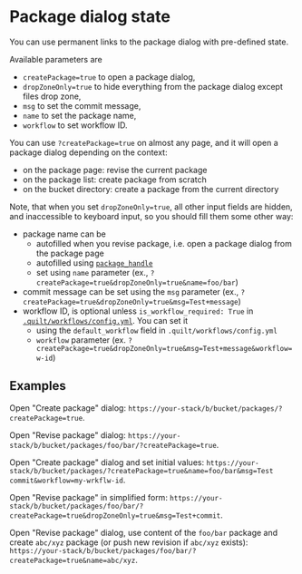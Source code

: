# Package dialog state

You can use permanent links to the package dialog with pre-defined state.

Available parameters are

* `createPackage=true` to open a package dialog,
* `dropZoneOnly=true` to hide everything from the package dialog except files
  drop zone,
* `msg` to set the commit message,
* `name` to set the  package name,
* `workflow` to set workflow ID.

You can use `?createPackage=true` on almost any page, and it will open a package
dialog depending on the context:

* on the package page: revise the current package
* on the package list: create package from scratch
* on the bucket directory: create a package from the current directory

Note, that when you set `dropZoneOnly=true`, all other input fields are hidden,
and inaccessible to keyboard input, so you should fill them some other way:

* package name can be
  * autofilled when you revise package,
    i.e. open a package dialog from the package page
  * autofilled using
    [`package_handle`](../advanced/workflows#package-name-defaults-quilt-catalog)
  * set using `name` parameter
    (ex., `?createPackage=true&dropZoneOnly=true&name=foo/bar`)
* commit message can be set using the `msg` parameter
  (ex., `?createPackage=true&dropZoneOnly=true&msg=Test+message`)
* workflow ID, is optional unless `is_workflow_required: True` in
  [`.quilt/workflows/config.yml`](../advanced/workflows#package-name-defaults-quilt-catalog).
  You can set it
  * using the `default_workflow` field in `.quilt/workflows/config.yml`
  * `workflow` parameter
    (ex. `?createPackage=true&dropZoneOnly=true&msg=Test+message&workflow=w-id`)

## Examples

Open "Create package" dialog:
`https://your-stack/b/bucket/packages/?createPackage=true`.

Open "Revise package" dialog:
`https://your-stack/b/bucket/packages/foo/bar/?createPackage=true`.

Open "Create package" dialog and set initial values:
`https://your-stack/b/bucket/packages/?createPackage=true&name=foo/bar&msg=Test commit&workflow=my-wrkflw-id`.

Open "Revise package" in simplified form:
`https://your-stack/b/bucket/packages/foo/bar/?createPackage=true&dropZoneOnly=true&msg=Test+commit`.

Open "Revise package" dialog, use content of the `foo/bar` package and create
`abc/xyz` package (or push new revision if `abc/xyz` exists):
`https://your-stack/b/bucket/packages/foo/bar/?createPackage=true&name=abc/xyz`.

